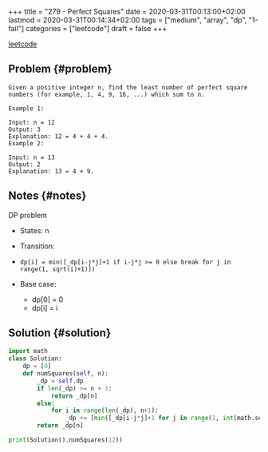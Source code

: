 +++
title = "279 - Perfect Squares"
date = 2020-03-31T00:13:00+02:00
lastmod = 2020-03-31T00:14:34+02:00
tags = ["medium", "array", "dp", "1-fail"]
categories = ["leetcode"]
draft = false
+++

[leetcode](https://leetcode.com/problems/perfect-squares/)


## Problem {#problem}

```text
Given a positive integer n, find the least number of perfect square numbers (for example, 1, 4, 9, 16, ...) which sum to n.

Example 1:

Input: n = 12
Output: 3
Explanation: 12 = 4 + 4 + 4.
Example 2:

Input: n = 13
Output: 2
Explanation: 13 = 4 + 9.
```


## Notes {#notes}

DP problem

-   States: n
-   Transition:
-   ```text
    dp[i] = min([_dp[i-j*j]+1 if i-j*j >= 0 else break for j in range(1, sqrt(i)+1)])
    ```

-   Base case:
    -   dp[0] = 0
    -   dp[i] = i


## Solution {#solution}

```python
import math
class Solution:
    dp = [0]
    def numSquares(self, n):
        _dp = self.dp
        if len(_dp) >= n + 1:
            return _dp[n]
        else:
            for i in range(len(_dp), n+1):
                _dp += [min([_dp[i-j*j]+1 for j in range(1, int(math.sqrt(i))+1) if i-j*j >= 0])]
        return _dp[n]

print(Solution().numSquares(12))
```
